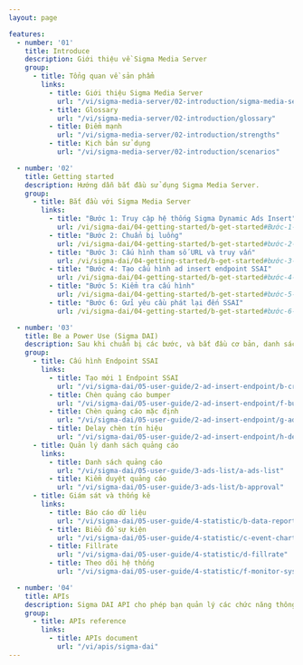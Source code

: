 ```yaml
---
layout: page

features:
  - number: '01'
    title: Introduce
    description: Giới thiệu về Sigma Media Server
    group:
      - title: Tổng quan về sản phẩm
        links:
          - title: Giới thiệu Sigma Media Server
            url: "/vi/sigma-media-server/02-introduction/sigma-media-server"
          - title: Glossary
            url: "/vi/sigma-media-server/02-introduction/glossary"
          - title: Điểm mạnh
            url: "/vi/sigma-media-server/02-introduction/strengths"
          - title: Kịch bản sử dụng
            url: "/vi/sigma-media-server/02-introduction/scenarios"

  - number: '02'
    title: Getting started
    description: Hướng dẫn bắt đầu sử dụng Sigma Media Server.
    group:
      - title: Bắt đầu với Sigma Media Server
        links:
          - title: "Bước 1: Truy cập hệ thống Sigma Dynamic Ads Insert"
            url: /vi/sigma-dai/04-getting-started/b-get-started#Bước-1-Truy-cập-vào-hệ-thống-Sigma-Dynamic-Ads-Insert
          - title: "Bước 2: Chuẩn bị luồng"
            url: /vi/sigma-dai/04-getting-started/b-get-started#bước-2-chuẩn-bị-luồng
          - title: "Bước 3: Cấu hình tham số URL và truy vấn"
            url: /vi/sigma-dai/04-getting-started/b-get-started#bước-3-optional-chuẩn-bị-cấu-hình-các-tham-số-url-của-máy-chủ-quảng-cáo-ads-request-và-các-tham-số-truy-vấ n-parameter
          - title: "Bước 4: Tạo cấu hình ad insert endpoint SSAI"
            url: /vi/sigma-dai/04-getting-started/b-get-started#bước-4-tạo-mới-cấu-hình-ad-insert-endpoint-ssai
          - title: "Bước 5: Kiểm tra cấu hình"
            url: /vi/sigma-dai/04-getting-started/b-get-started#bước-5-kiểm-tra-cấu-hình
          - title: "Bước 6: Gửi yêu cầu phát lại đến SSAI"
            url: /vi/sigma-dai/04-getting-started/b-get-started#bước-6-gửi-thông-tin-yêu-cầu-đến-máy-chủ-ssai

  - number: '03'
    title: Be a Power Use (Sigma DAI)
    description: Sau khi chuẩn bị các bước, và bắt đầu cơ bản, danh sách này giúp bạn làm chủ hệ thống Sigma DAI.
    group:
      - title: Cấu hình Endpoint SSAI
        links:
          - title: Tạo mới 1 Endpoint SSAI
            url: "/vi/sigma-dai/05-user-guide/2-ad-insert-endpoint/b-create"
          - title: Chèn quảng cáo bumper
            url: "/vi/sigma-dai/05-user-guide/2-ad-insert-endpoint/f-bumper-ad"
          - title: Chèn quảng cáo mặc định
            url: "/vi/sigma-dai/05-user-guide/2-ad-insert-endpoint/g-ad-slate"
          - title: Delay chèn tín hiệu
            url: "/vi/sigma-dai/05-user-guide/2-ad-insert-endpoint/h-delay"
      - title: Quản lý danh sách quảng cáo
        links:
          - title: Danh sách quảng cáo
            url: "/vi/sigma-dai/05-user-guide/3-ads-list/a-ads-list"
          - title: Kiểm duyệt quảng cáo
            url: "/vi/sigma-dai/05-user-guide/3-ads-list/b-approval"
      - title: Giám sát và thống kê
        links:
          - title: Báo cáo dữ liệu
            url: "/vi/sigma-dai/05-user-guide/4-statistic/b-data-report"
          - title: Biểu đồ sự kiện
            url: "/vi/sigma-dai/05-user-guide/4-statistic/c-event-chart/a-by-endpoint"
          - title: Fillrate
            url: "/vi/sigma-dai/05-user-guide/4-statistic/d-fillrate"
          - title: Theo dõi hệ thống
            url: "/vi/sigma-dai/05-user-guide/4-statistic/f-monitor-system"

  - number: '04'
    title: APIs
    description: Sigma DAI API cho phép bạn quản lý các chức năng thông qua api
    group:
      - title: APIs reference
        links:
          - title: APIs document
            url: "/vi/apis/sigma-dai"
---
```


<Timeline />
